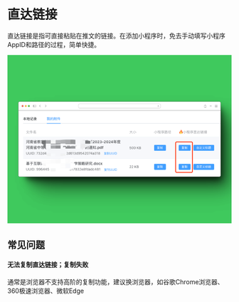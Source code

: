 # 直达链接

直达链接是指可直接粘贴在推文的链接。在添加小程序时，免去手动填写小程序AppID和路径的过程，简单快捷。

![image.png](../images/add-file-in-article-2.png)

## 常见问题

#### 无法复制直达链接；复制失败

通常是浏览器不支持高阶的复制功能，建议换浏览器，如谷歌Chrome浏览器、360极速浏览器、微软Edge